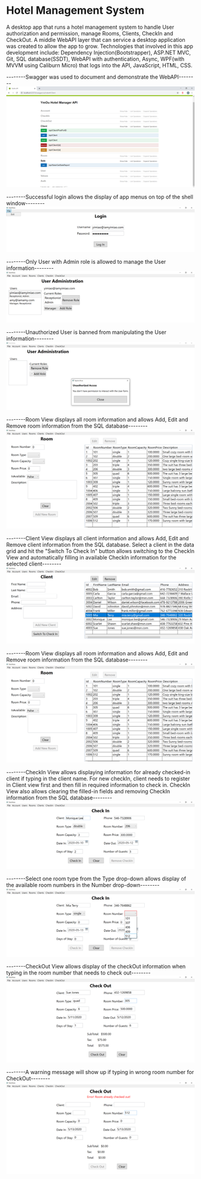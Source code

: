 # Hotel Management System

A desktop app that runs a hotel management system to handle User authorization and permission, manage Rooms, Clients, CheckIn and CheckOut. A middle WebAPI layer that can service a desktop application was created to allow the app to grow. Technologies that involved in this app development include: Dependency Injection(Bootstrapper), ASP.NET MVC, Git, SQL database(SSDT), WebAPI with authentication, Async, WPF(with MVVM using Caliburn Micro) that logs into the API, JavaScript, HTML, CSS.


--------Swagger was used to document and demonstrate the WebAPI--------
<img src="./Images/WebAPI.png">



--------Successful login allows the display of app menus on top of the shell window--------
<img src="./Images/login.png">



--------Only User with Admin role is allowed to manage the User information--------
<img src="./Images/user.png">



--------Unauthorized User is banned from manipulating the User information--------
<img src="./Images/unauthorizedUser.png">



--------Room View displays all room information and allows Add, Edit and Remove room information from the SQL database--------
<img src="./Images/room.png">



--------Client View displays all client information and allows Add, Edit and Remove client information from the SQL database. Select a client in the data grid and hit the "Switch To Check In" button allows switching to the CheckIn View and automatically filling in available CheckIn information for the selected client--------
<img src="./Images/client.png">



--------Room View displays all room information and allows Add, Edit and Remove room information from the SQL database--------
<img src="./Images/room.png">



--------CheckIn View allows displaying information for already checked-in client if typing in the client name. For new checkIn, client needs to register in Client view first and then fill in required information to check in. CheckIn View also allows clearing the filled-in fields and removing CheckIn information from the SQL database--------
<img src="./Images/checkedIn.png">



--------Select one room type from the Type drop-down allows display of the available room numbers in the Number drop-down--------
<img src="./Images/checkIn.png">



--------CheckOut View allows display of the checkOut information when typing in the room number that needs to check out--------
<img src="./Images/checkedOut.png">



--------A warning message will show up if typing in wrong room number for CheckOut--------
<img src="./Images/checkOut.png">
